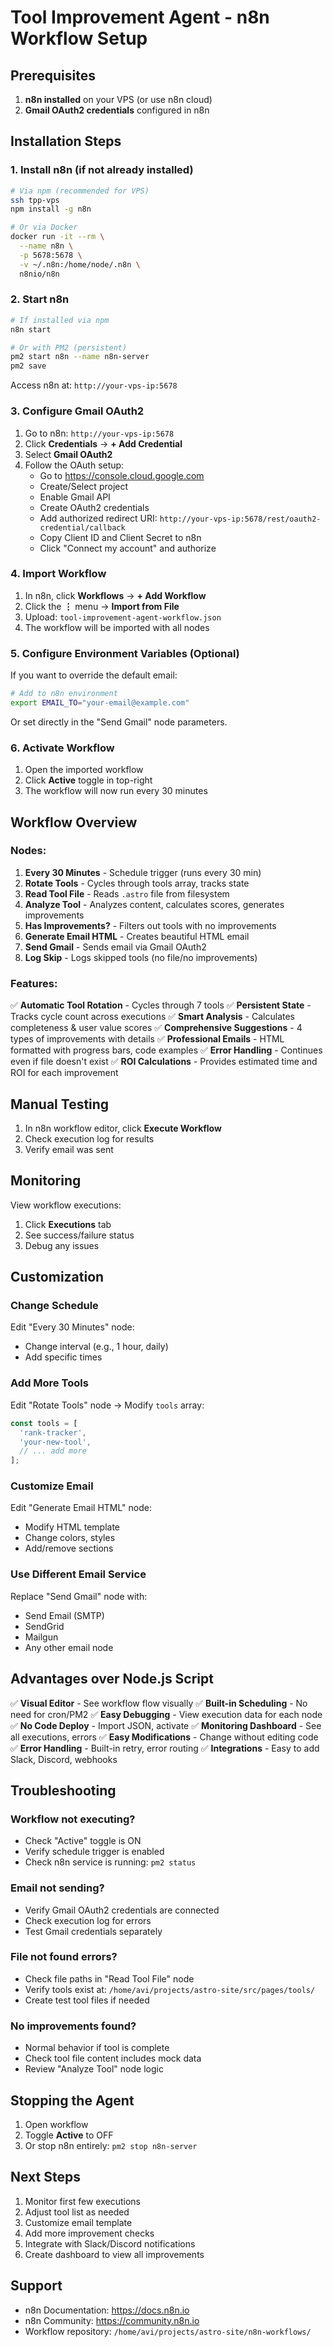 # Tool Improvement Agent - n8n Workflow Setup

## Prerequisites

1. **n8n installed** on your VPS (or use n8n cloud)
2. **Gmail OAuth2 credentials** configured in n8n

## Installation Steps

### 1. Install n8n (if not already installed)

```bash
# Via npm (recommended for VPS)
ssh tpp-vps
npm install -g n8n

# Or via Docker
docker run -it --rm \
  --name n8n \
  -p 5678:5678 \
  -v ~/.n8n:/home/node/.n8n \
  n8nio/n8n
```

### 2. Start n8n

```bash
# If installed via npm
n8n start

# Or with PM2 (persistent)
pm2 start n8n --name n8n-server
pm2 save
```

Access n8n at: `http://your-vps-ip:5678`

### 3. Configure Gmail OAuth2

1. Go to n8n: `http://your-vps-ip:5678`
2. Click **Credentials** → **+ Add Credential**
3. Select **Gmail OAuth2**
4. Follow the OAuth setup:
   - Go to https://console.cloud.google.com
   - Create/Select project
   - Enable Gmail API
   - Create OAuth2 credentials
   - Add authorized redirect URI: `http://your-vps-ip:5678/rest/oauth2-credential/callback`
   - Copy Client ID and Client Secret to n8n
   - Click "Connect my account" and authorize

### 4. Import Workflow

1. In n8n, click **Workflows** → **+ Add Workflow**
2. Click the **⋮** menu → **Import from File**
3. Upload: `tool-improvement-agent-workflow.json`
4. The workflow will be imported with all nodes

### 5. Configure Environment Variables (Optional)

If you want to override the default email:

```bash
# Add to n8n environment
export EMAIL_TO="your-email@example.com"
```

Or set directly in the "Send Gmail" node parameters.

### 6. Activate Workflow

1. Open the imported workflow
2. Click **Active** toggle in top-right
3. The workflow will now run every 30 minutes

## Workflow Overview

### Nodes:

1. **Every 30 Minutes** - Schedule trigger (runs every 30 min)
2. **Rotate Tools** - Cycles through tools array, tracks state
3. **Read Tool File** - Reads `.astro` file from filesystem
4. **Analyze Tool** - Analyzes content, calculates scores, generates improvements
5. **Has Improvements?** - Filters out tools with no improvements
6. **Generate Email HTML** - Creates beautiful HTML email
7. **Send Gmail** - Sends email via Gmail OAuth2
8. **Log Skip** - Logs skipped tools (no file/no improvements)

### Features:

✅ **Automatic Tool Rotation** - Cycles through 7 tools
✅ **Persistent State** - Tracks cycle count across executions
✅ **Smart Analysis** - Calculates completeness & user value scores
✅ **Comprehensive Suggestions** - 4 types of improvements with details
✅ **Professional Emails** - HTML formatted with progress bars, code examples
✅ **Error Handling** - Continues even if file doesn't exist
✅ **ROI Calculations** - Provides estimated time and ROI for each improvement

## Manual Testing

1. In n8n workflow editor, click **Execute Workflow**
2. Check execution log for results
3. Verify email was sent

## Monitoring

View workflow executions:
1. Click **Executions** tab
2. See success/failure status
3. Debug any issues

## Customization

### Change Schedule

Edit "Every 30 Minutes" node:
- Change interval (e.g., 1 hour, daily)
- Add specific times

### Add More Tools

Edit "Rotate Tools" node → Modify `tools` array:
```javascript
const tools = [
  'rank-tracker',
  'your-new-tool',
  // ... add more
];
```

### Customize Email

Edit "Generate Email HTML" node:
- Modify HTML template
- Change colors, styles
- Add/remove sections

### Use Different Email Service

Replace "Send Gmail" node with:
- Send Email (SMTP)
- SendGrid
- Mailgun
- Any other email node

## Advantages over Node.js Script

✅ **Visual Editor** - See workflow flow visually
✅ **Built-in Scheduling** - No need for cron/PM2
✅ **Easy Debugging** - View execution data for each node
✅ **No Code Deploy** - Import JSON, activate
✅ **Monitoring Dashboard** - See all executions, errors
✅ **Easy Modifications** - Change without editing code
✅ **Error Handling** - Built-in retry, error routing
✅ **Integrations** - Easy to add Slack, Discord, webhooks

## Troubleshooting

### Workflow not executing?
- Check "Active" toggle is ON
- Verify schedule trigger is enabled
- Check n8n service is running: `pm2 status`

### Email not sending?
- Verify Gmail OAuth2 credentials are connected
- Check execution log for errors
- Test Gmail credentials separately

### File not found errors?
- Check file paths in "Read Tool File" node
- Verify tools exist at: `/home/avi/projects/astro-site/src/pages/tools/`
- Create test tool files if needed

### No improvements found?
- Normal behavior if tool is complete
- Check tool file content includes mock data
- Review "Analyze Tool" node logic

## Stopping the Agent

1. Open workflow
2. Toggle **Active** to OFF
3. Or stop n8n entirely: `pm2 stop n8n-server`

## Next Steps

1. Monitor first few executions
2. Adjust tool list as needed
3. Customize email template
4. Add more improvement checks
5. Integrate with Slack/Discord notifications
6. Create dashboard to view all improvements

## Support

- n8n Documentation: https://docs.n8n.io
- n8n Community: https://community.n8n.io
- Workflow repository: `/home/avi/projects/astro-site/n8n-workflows/`
